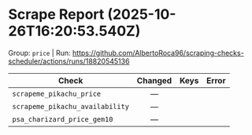 # Scrape Report (2025-10-26T16:20:53.540Z)

Group: `price`  |  Run: https://github.com/AlbertoRoca96/scraping-checks-scheduler/actions/runs/18820545136

| Check | Changed | Keys | Error |
|---|:---:|:--|:--|
| `scrapeme_pikachu_price` | — |  |  |
| `scrapeme_pikachu_availability` | — |  |  |
| `psa_charizard_price_gem10` | — |  |  |
